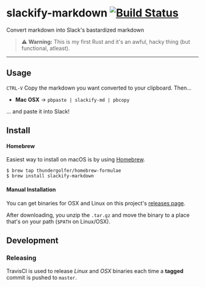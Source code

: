 # slackify-markdown [![Build Status](https://travis-ci.com/thundergolfer/slackify-markdown.svg?token=yHGWQ42iK2BPk1FjaUMc&branch=master)](https://travis-ci.com/thundergolfer/slackify-markdown)

Convert markdown into Slack's bastardized markdown

> ⚠️ **Warning:** This is my first Rust and it's an awful, hacky thing (but functional, atleast).

----

## Usage 

`CTRL-V` Copy the markdown you want converted to your clipboard. Then...

* **Mac OSX** -> `pbpaste | slackify-md | pbcopy`

... and paste it into Slack!


## Install

#### Homebrew

Easiest way to install on macOS is by using [Homebrew](https://brew.sh/).

```
$ brew tap thundergolfer/homebrew-formulae
$ brew install slackify-markdown
```

#### Manual Installation

You can get binaries for OSX and Linux on this project's [releases page](https://github.com/thundergolfer/slackify-markdown/releases).

After downloading, you unzip the `.tar.gz` and move the binary to a place that's on your path (`$PATH` on Linux/OSX).


## Development

### Releasing

TravisCI is used to release _Linux_ and _OSX_ binaries each time a **tagged** commit is pushed to `master`.
 